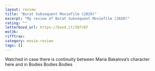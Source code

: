 ```yaml
---
layout: review
title: "Borat Subsequent Moviefilm (2020)"
excerpt: "My review of Borat Subsequent Moviefilm (2020)"
rating: ""
letterboxd_url: https://boxd.it/397r07
mst3k:
rifftrax:
category: movie-review
tags: []
---
```


Watched in case there is continuity between Maria Bakalova’s character here and in Bodies Bodies Bodies

